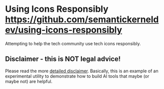 # Using Icons Responsibly <https://github.com/semantickerneldev/using-icons-responsibly>

Attempting to help the tech community use tech icons responsibly.

## Disclaimer - this is NOT legal advice! 

Please read the more [detailed disclaimer](using-icons-responsibly). Basically, this is an example of an experimental utility 
to demonstrate how to build AI tools that maybe (or maybe not) are helpful.


